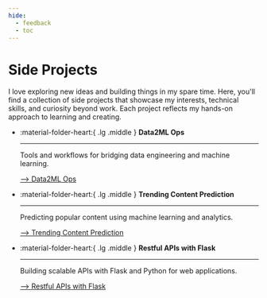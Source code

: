 ```yaml
---
hide:
  - feedback
  - toc
---
```

# Side Projects

I love exploring new ideas and building things in my spare time. Here, you'll find a collection of side projects that showcase my interests, technical skills, and curiosity beyond work. Each project reflects my hands-on approach to learning and creating.

<div class="grid cards" markdown>

-   :material-folder-heart:{ .lg .middle } __Data2ML Ops__

    ---

    Tools and workflows for bridging data engineering and machine learning.

     [--> Data2ML Ops](./data2ml-ops/index.md)

-   :material-folder-heart:{ .lg .middle } __Trending Content Prediction__

    ---

    Predicting popular content using machine learning and analytics.

    [--> Trending Content Prediction](./dcard-hw/README.md)

-   :material-folder-heart:{ .lg .middle } __Restful APIs with Flask__

    ---

    Building scalable APIs with Flask and Python for web applications.

    [--> Restful APIs with Flask](./restful-apis-with-flask/README.md)
